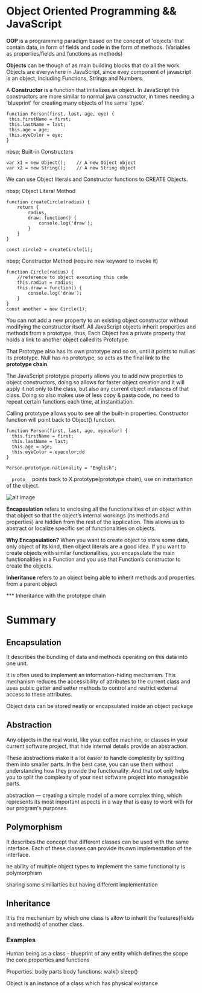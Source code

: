 # Object Oriented Programming && JavaScript

**OOP** is a programming paradigm based on the concept of 'objects' that contain data, in form of  fields and code in the form of methods.
(Variables as properties/fields and functions as methods)

**Objects** can be though of as main building blocks that do all the work. Objects are everywhere in JavaScript, since evey component of javascript is an object, including Functions, Strings and Numbers. 

A **Constructor** is a function that initializes an object. In JavaScript the constructors are more similar to normal java constructor, in times needing a 'blueprint' for creating many objects of the same 'type'.

 ```
 function Person(first, last, age, eye) {
  this.firstName = first;
  this.lastName = last;
  this.age = age;
  this.eyeColor = eye;
}
```

nbsp; Built-in Constructors 
```
var x1 = new Object();    // A new Object object
var x2 = new String();    // A new String object
```

We can use Object literals and Constructor functions to CREATE Objects. 

nbsp; Object Literal Method
```
function createCircle(radius) {
    return {
        radius,
        draw: function() {
            console.log('draw');
        }
    }
}

const circle2 = createCircle(1);
```

nbsp; Constructor Method (require new keyword to invoke it)
```
function Circle(radius) {
    //reference to object executing this code
    this.radius = radius;
    this.draw = function() {
        console.log('draw');
    }
}
const another = new Circle(1);
```

You can not add a new property to an existing object constructor without modifying the constructor itself. All JavaScript objects inherit properties and methods from a prototype, thus, Each Object has a private property that holds a link to another object called its Prototype. 

That Prototype also has its own prototype and so on, until it points to null as its prototype. Null has no prototype, so acts as the final link to the **prototype chain**. 

The JavaScript prototype property allows you to add new properties to object constructors, doing so allows for faster object creation and it will apply it not only to the class, but also any current object instances of that class. Doing so also makes use of less copy & pasta code, no need to repeat certain functions each time, at instanitiation. 


Calling prototype allows you to see all the built-in properties. Constructor function will point back to Object() function. 

```
function Person(first, last, age, eyecolor) {
  this.firstName = first;
  this.lastName = last;
  this.age = age;
  this.eyeColor = eyecolor;dd
}

Person.prototype.nationality = "English";
```
 
```__proto__``` points back to X.prototype(prototype chain), use on instantiation of the object. 


![alt image](https://i.stack.imgur.com/UfXRZ.png)

**Encapsulation** refers to enclosing all the functionalities of an object within that object so that the object’s internal workings (its methods and properties) are hidden from the rest of the application. This allows us to abstract or localize specific set of functionalities on objects.



**Why Encapsulation?** 
When you want to create object to store some data, only object of its kind, then object literals are a good idea. 
If you want to create objects with similar functionalities, you encapsulate the main functionalities in a Function and you use that Function’s constructor to create the objects. 


**Inheritance** refers to an object being able to inherit methods and properties from a parent object

*** Inheritance with the prototype chain





# Summary
## Encapsulation
It describes the bundling of data and methods operating on this data into one unit.

It is often used to implement an information-hiding mechanism. This mechanism reduces the accessibility of attributes to the current class and uses public getter and setter methods to control and restrict external access to these attributes. 

Object data can be stored neatly or encapsulated inside an object package

## Abstraction

Any objects in the real world, like your coffee machine, or classes in your current software project, that hide internal details provide an abstraction.

These abstractions make it a lot easier to handle complexity by splitting them into smaller parts. In the best case, you can use them without understanding how they provide the functionality. And that not only helps you to split the complexity of your next software project into manageable parts.

 abstraction — creating a simple model of a more complex thing, which represents its most important aspects in a way that is easy to work with for our program's purposes.

## Polymorphism 

It describes the concept that different classes can be used with the same interface. Each of these classes can provide its own implementation of the interface.

he ability of multiple object types to implement the same functionality is polymorphism

sharing some similiarties but having different implementation

## Inheritance 
 It is the mechanism  by which one class is allow to inherit the features(fields and methods) of another class.

### Examples

Human being as a class - blueprint of any entity which defines the scope the core properties and functions

Properties: body parts
body functions: walk() sleep()

Object is an instance of a class which has physical existance 





